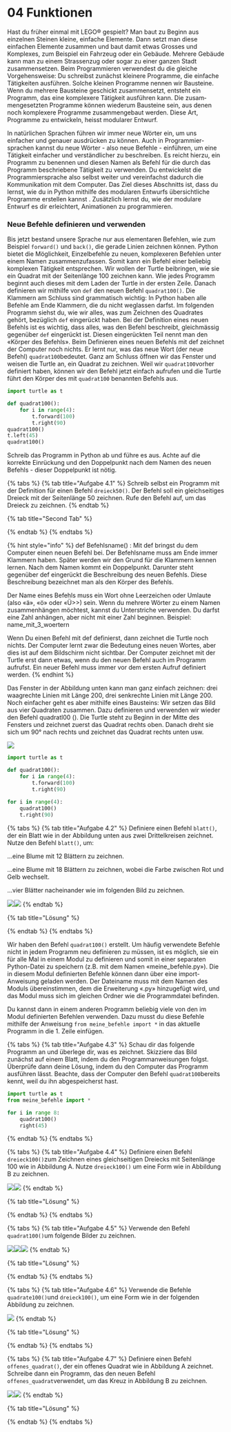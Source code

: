 # 04 Funktionen

Hast du früher einmal mit LEGO® gespielt? Man baut zu Beginn aus einzelnen Steinen kleine, einfache Elemente. Dann setzt man diese einfachen Elemente zusammen und baut damit etwas Grosses und Komplexes, zum Beispiel ein Fahrzeug oder ein Gebäude. Mehrere Gebäude kann man zu einem Strassenzug oder sogar zu einer ganzen Stadt zusammensetzen. Beim Programmieren verwendest du die gleiche Vorgehensweise: Du schreibst zunächst kleinere Programme, die einfache Tätigkeiten ausführen. Solche kleinen Programme nennen wir Bausteine. Wenn du mehrere Bausteine geschickt zusam­mensetzt, entsteht ein Programm, das eine komplexere Tätigkeit ausführen kann. Die zusam­mengesetzten Programme können wiederum Bausteine sein, aus denen noch komplexere Pro­gramme zusammengebaut werden. Diese Art, Programme zu entwickeln, heisst modularer Entwurf.

In natürlichen Sprachen führen wir immer neue Wörter ein, um uns einfacher und genauer ausdrücken zu können. Auch in Programmier­sprachen kannst du neue Wörter - also neue Befehle - einführen, um eine Tätigkeit einfacher und verständlicher zu beschreiben. Es reicht hierzu, ein Programm zu benennen und diesen Namen als Befehl für die durch das Programm beschriebene Tätigkeit zu verwenden. Du entwickelst die Programmiersprache also selbst weiter und vereinfachst dadurch die Kommu­nikation mit dem Computer. Das Ziel dieses Abschnitts ist, dass du lernst, wie du in Python mithilfe des modularen Entwurfs übersichtliche Programme erstellen kannst . Zusätzlich lernst du, wie der modulare Entwurf es dir erleichtert, Animationen zu program­mieren.

### Neue Befehle definieren und verwenden

Bis jetzt bestand unsere Sprache nur aus elementaren Befehlen, wie zum Beispiel `forward()` und `back()`, die gerade Linien zeichnen können. Python bietet die Möglichkeit, Einzelbefehle zu neuen, komplexeren Befehlen unter einem Namen zusammenzufassen. Somit kann ein Befehl einer beliebig komplexen Tätigkeit entsprechen. Wir wollen der Turtle beibringen, wie sie ein Quadrat mit der Seitenlänge 100 zeichnen kann. Wie jedes Programm beginnt auch dieses mit dem Laden der Turtle in der ersten Zeile. Danach definieren wir mithilfe von `def` den neuen Befehl `quadrat100()`. Die Klammern am Schluss sind grammatisch wichtig: In Python haben alle Befehle am Ende Klammern, die du nicht weglassen darfst. Im folgenden Programm siehst du, wie wir alles, was zum Zeichnen des Quadrates gehört, bezüglich `def` eingerückt haben. Bei der Definition eines neuen Befehls ist es wichtig, dass alles, was den Befehl beschreibt, gleichmässig gegenüber `def` eingerückt ist. Diesen eingerückten Teil nennt man den «Körper des Befehls». Beim Definieren eines neuen Befehls mit def zeichnet der Computer noch nichts. Er lernt nur, was das neue Wort (der neue Befehl) `quadrat100`bedeutet. Ganz am Schluss öffnen wir das Fenster und weisen die Turtle an, ein Quadrat zu zeichnen. Weil wir `quadrat100`vorher definiert haben, können wir den Befehl jetzt einfach aufrufen und die Turtle führt den Körper des mit `quadrat100` benannten Befehls aus.

```python
import turtle as t

def quadrat100():
    for i in range(4):
        t.forward(100)
        t.right(90)
quadrat100()
t.left(45)
quadrat100()
```

Schreib das Programm in Python ab und führe es aus. Achte auf die korrekte Einrückung und den Doppelpunkt nach dem Namen des neuen Befehls - dieser Doppelpunkt ist nötig.

{% tabs %}
{% tab title="Aufgabe 4.1" %}
Schreib selbst ein Programm mit der Definition für einen Befehl `dreieck50()`. Der Befehl soll ein gleichseitiges Dreieck mit der Seitenlänge 50 zeichnen. Rufe den Befehl auf, um das Dreieck zu zeichnen.
{% endtab %}

{% tab title="Second Tab" %}

{% endtab %}
{% endtabs %}

{% hint style="info" %}
def Befehlsname() : Mit def bringst du dem Computer einen neuen Befehl bei. Der Befehls­name muss am Ende immer Klammern haben. Später werden wir den Grund für die Klammern kennen lernen. Nach dem Namen kommt ein Doppelpunkt. Darunter steht gegenüber def eingerückt die Beschreibung des neuen Befehls. Diese Beschreibung bezeichnet man als den Körper des Befehls.&#x20;

Der Name eines Befehls muss ein Wort ohne Leerzeichen oder Umlaute (also «ä», «ö» oder «Ü>>) sein. Wenn du mehrere Wörter zu einem Namen zusammenhängen möchtest,  kannst du Unterstriche verwenden. Du darfst eine Zahl anhängen, aber nicht mit einer Zahl beginnen. Beispiel: name\_mit\_3\_woertern

Wenn Du einen Befehl mit def definierst, dann zeichnet die Turtle noch nichts. Der Computer lernt zwar die Bedeutung eines neuen Wortes, aber dies ist auf dem Bildschirm nicht sichtbar. Der Computer zeichnet mit der Turtle erst dann etwas, wenn du den neuen Befehl auch im Programm aufrufst. Ein neuer Befehl muss immer vor dem ersten Aufruf definiert werden.
{% endhint %}

Das Fenster in der Abbildung unten kann man ganz einfach zeichnen: drei waagrechte Linien mit Länge 200, drei senkrechte Linien mit Länge 200. Noch einfacher geht es aber mithilfe eines Bausteins: Wir setzen das Bild aus vier Quadraten zusammen. Dazu definieren und verwenden wir wieder den Befehl quadratl00 (). Die Turtle steht zu Beginn in der Mitte des Fensters und zeichnet zuerst das Quadrat rechts oben. Danach dreht sie sich um 90° nach rechts und zeichnet das Quadrat rechts unten usw.

![](<../../.gitbook/assets/grafik (39) (1).png>)

```python
import turtle as t

def quadrat100():
    for i in range(4):
        t.forward(100)
        t.right(90)
        
for i in range(4):
    quadrat100()
    t.right(90)
```

{% tabs %}
{% tab title="Aufgabe 4.2" %}
Definiere einen Befehl `blatt()`, der ein Blatt wie in der Abbildung unten aus zwei Drittelkreisen zeichnet. Nutze den Befehl `blatt()`, um:

...eine Blume mit 12 Blättern zu zeichnen.

...eine Blume mit 18 Blättern zu zeichnen, wobei die Farbe zwischen Rot und Gelb wechselt.&#x20;

...vier Blätter nacheinander wie im folgenden Bild zu zeichnen.

![](<../../.gitbook/assets/grafik (38) (1).png>)![](<../../.gitbook/assets/grafik (37) (1).png>)
{% endtab %}

{% tab title="Lösung" %}

{% endtab %}
{% endtabs %}

Wir haben den Befehl `quadrat100()` erstellt. Um häufig verwendete Befehle nicht in jedem Programm neu definieren zu müssen, ist es möglich, sie ein für alle Mal in einem Modul zu definieren und somit in einer separaten Python-Datei zu speichern (z.B. mit dem Namen «meine\_befehle.py»). Die in diesem Modul definierten Befehle können dann über eine import-Anweisung geladen werden. Der Dateiname muss mit dem Namen des Moduls überein­stimmen, dem die Erweiterung «.py» hinzugefügt wird, und das Modul muss sich im gleichen Ordner wie die Programmdatei befinden.

Du kannst dann in einem anderen Programm beliebig viele von den im Modul definierten Befehlen verwenden. Dazu musst du diese Befehle mithilfe der Anweisung `from meine_befehle import *` in das aktuelle Programm in die 1. Zeile einfügen.

{% tabs %}
{% tab title="Aufgabe 4.3" %}
Schau dir das folgende Programm an und überlege dir, was es zeichnet. Skizziere das Bild zunächst auf einem Blatt, indem du den Programmanweisungen folgst. Überprüfe dann deine Lösung, indem du den Computer das Programm ausführen lässt. Beachte, dass der Computer den Befehl `quadrat100`bereits kennt, weil du ihn abgespeicherst hast.

```python
import turtle as t
from meine_befehle import *

for i in range 8:
    quadrat100()
    right(45)
```
{% endtab %}
{% endtabs %}

{% tabs %}
{% tab title="Aufgabe 4.4" %}
Definiere einen Befehl `dreieck100()`zum Zeichnen eines gleichseitigen Dreiecks mit Seitenlänge 100 wie in Abbildung A. Nutze `dreieck100()` um eine Form wie in Abbildung B zu zeichnen.

![](<../../.gitbook/assets/grafik (41).png>)![](<../../.gitbook/assets/grafik (45).png>)
{% endtab %}

{% tab title="Lösung" %}

{% endtab %}
{% endtabs %}

{% tabs %}
{% tab title="Aufgabe 4.5" %}
Verwende den Befehl `quadrat100()`um folgende Bilder zu zeichnen.

![](<../../.gitbook/assets/grafik (37).png>)![](<../../.gitbook/assets/grafik (42).png>)![](<../../.gitbook/assets/grafik (40).png>)
{% endtab %}

{% tab title="Lösung" %}

{% endtab %}
{% endtabs %}

{% tabs %}
{% tab title="Aufgabe 4.6" %}
Verwende die Befehle `quadrate100()`und `dreieck100()`, um eine Form wie in der folgenden Abbildung zu zeichnen.

![](<../../.gitbook/assets/grafik (43).png>)
{% endtab %}

{% tab title="Lösung" %}

{% endtab %}
{% endtabs %}

{% tabs %}
{% tab title="Aufgabe 4.7" %}
Definiere einen Befehl `offenes_quadrat()`, der ein offenes Quadrat wie in Abbildung A zeichnet. Schreibe dann ein Programm, das den neuen Befehl `offenes_quadrat`verwendet, um das Kreuz in Abbildung B zu zeichnen.

![](<../../.gitbook/assets/grafik (38).png>)![](<../../.gitbook/assets/grafik (39).png>)
{% endtab %}

{% tab title="Lösung" %}

{% endtab %}
{% endtabs %}
